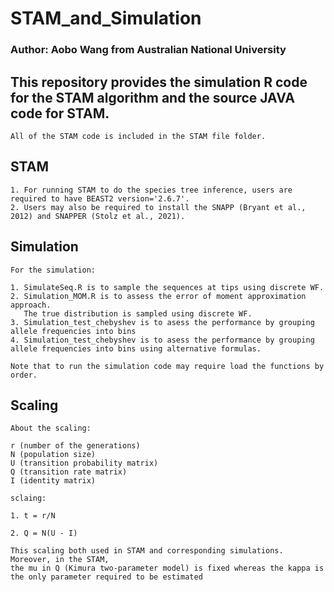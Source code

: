 # STAM_and_Simulation

### Author: Aobo Wang from Australian National University

## This repository provides the simulation R code for the STAM algorithm and the source JAVA code for STAM.

```
All of the STAM code is included in the STAM file folder.
```

## STAM
```
1. For running STAM to do the species tree inference, users are required to have BEAST2 version='2.6.7'.
2. Users may also be required to install the SNAPP (Bryant et al., 2012) and SNAPPER (Stolz et al., 2021).
```

## Simulation
```
For the simulation:

1. SimulateSeq.R is to sample the sequences at tips using discrete WF.
2. Simulation_MOM.R is to assess the error of moment approximation approach. 
   The true distribution is sampled using discrete WF.
3. Simulation_test_chebyshev is to asess the performance by grouping allele frequencies into bins
4. Simulation_test_chebyshev is to asess the performance by grouping allele frequencies into bins using alternative formulas.

Note that to run the simulation code may require load the functions by order.
```

## Scaling

```
About the scaling:

r (number of the generations)
N (population size)
U (transition probability matrix)
Q (transition rate matrix)
I (identity matrix)

sclaing:

1. t = r/N

2. Q = N(U - I)

This scaling both used in STAM and corresponding simulations. Moreover, in the STAM, 
the mu in Q (Kimura two-parameter model) is fixed whereas the kappa is the only parameter required to be estimated

```
